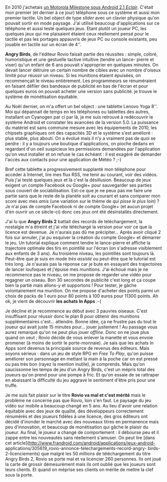<!-- title: Rovio va mal et c'est mérité -->
<!-- category: Humeur Android -->
<!-- tag: planet -->

En 2010 j'achetais [un Motorola Milestone sous Android 2.1
*Eclair*](http://blogduyax.madyanne.fr/hello-moto-droid.html). C'était mon
premier (et dernier à ce jour) téléphone sous ce système<!-- more --> et aussi mon premier
tactile. Un bel object de type *slider* avec un clavier physique qu'on pouvait
sortir en mode paysage. J'ai utilisé beaucoup d'applications sur ce téléphone
et aussi testé quelques jeux. Etant plutôt un joueur PC, les quelques jeux qui
me plaisaient étaient ceux réellement pensé pour le tactile et pas les
portages appauvris de jeux PC ou console existants, peu jouable en tactile sur
un écran de 4''.

**Angry Birds**, de l'éditeur Rovio faisait partie des réussites : simple,
coloré, humoristique et une gestuelle tactive intuitive (tendre un lance-
pierre et viser) qu'un enfant de 6 ans pouvait s'approprier en quelques
minutes. On devait lancer détruire un certain nombre de cibles avec un nombre
d'oiseux limité pour réussir un niveau. Si les munitions étaient épuisées, on
recommençait le niveau entièrement. Les programmeurs se rénuméraient en
faisant défiler des bandeaux de publicité en bas de l'écran et pour quelques
euros on pouvait acheter une version sans publicité. je trouve le système de
monétisation équitable.

Au Noël dernier, on m'a offert un bel object : une tablette Lenovo Yoga 8''.
Moi qui dépannait de temps en les téléphones ou tablettes des autres,
installant un Cyanogen par ci par là, je me suis retrouvé à redécouvrir le
système Android et constater les avancées de la version 5.0. La puissance du
matériel est sans commune mesure avec les équipements de 2010, les chipsets
graphiques ont des capacités 3D et le système s'est amélioré : plus stable,
plus abouti. On a évolué mais il n'y a vraiment pas de quoi se perdre : il y a
toujours une boutique d'applications, on pioche dedans en regardant d'un oeil
suspicieux les permissions demandées par l'application qu'on veut installer et
on refuse le cas échéant : il est exagéré de demander l'accès aux contacts
pour une application de Météo ? ;-)

Bref cette tablette a progressivement supplanté mon téléphone pour accéder à
Internet, lire mes flux RSS, me tenir au courant, voir des vidéos. Puis j'ai
testé quelques jeux et là c'est la désillusion. Beaucoup de jeux exigent un
compte Facebook ou Google+ pour sauvegarder ses parties sous couvert de
sociabilisation. Est-ce que je ne peux pas me faire une partie sans que le
reste de la planète soit au courant et sans comparer mon score avec mes *amis*
(une variation sur le thème de *qui pisse le plus loin*) ? Je n'ai pas de
compte Facebook ni de compte Google+ (et aucun projet d'en ouvrir un ce
siècle-ci) donc ces jeux ont été désinstallés directement.

J'ai lu que **Angry Birds 2** battait des records de téléchargement, la
nostalgie m'a étreint et j'ai vite téléchargé la version pour voir ce que la
licence est devenue. Je n'aurais pas dû me précipiter... Après avoir cliqué 2
fois sur annuler, j'ai pu esquiver la création du compte Google+ et démarrer
le jeu. Un tutorial  explique comment tendre le lance-pierre et affiche la
trajectoire optimale des tirs en pointillé sur l'écran (on s'adresse
visiblement aux enfants de 3 ans). Au troisième niveau, les pointillés sont
toujours là. Peut-être que je suis en mode *très assisté* ou peut-être que le
tutorial est très long. Je n'aurais pas la réponse car je bute en essayant des
trajectoires de lancer loufoques et j'épuise mes munitions. J'ai échoué mais
je ne recommence pas le niveau, on me propose de regarder une vidéo pour
regagner un oiseau. Bon 30 secondes de publicité c'est long et ça coupe bien
la partie mais allons-y et supportons ! Pour tester, je gâche volontairement
ma munition. On me propose d'acheter des points parmi un choix de packs de 1
euro pour 80 points à 100 euros pour 11300 points. Ah ok, je vient de
découvrir **les achats In Apps** :-(

Je décline et je recommence au début avec 3 pauvres oiseaux. C'est insuffisant
pour réussir donc le plan B pour obtenir des munitions supplémentaires
c'est... attendre. Bonne idée, ça ne frustre pas du tout le joueur qui avait
juste 15 minutes pour... jouer justement ! Au passage vous aurez remarqué
qu'on ne peut plus jouer *offline*. Donc on ne joue plus quand on veut ; Rovio
décide de vous enlever la manette et vous envoie promener (à moins de sortir
le porte-monnaie). Je sais que les achats In Apps  sont devenus la principale
source de revenus des éditeurs. Mais soyons sérieux : dans un jeu de style RPG
en *Free To Play*, qu'on puisse améliorer son personnage en mettant la main à
la poche car on est pressé ou pas très bon (rayez la mention inutile), je
comprends. Mais qu'on saucissonne les temps de jeu d'un Angry Birds, c'est un
mépris total des joueurs qu'on prend pour une pompe à fric. Et qu'on essaie de
se rattraper en abaissant la difficulté du jeu aggrave le sentiment d'être
pris pour une truffe.

Je me suis fait plaisir sur le titre **Rovio va mal et c'est mérité** mais le
problème ne concerne pas que Rovio, loin s'en faut. Le paysage du jeu vidéo
sur mobile a beaucoup changé en 5 ans. Au lieu d'avoir une relation équitable
avec des jeux de qualité, des développeurs correctement rénumérés et des
joueurs fidèles à une licence, des gros éditeurs ont décidé d'inonder le
marché avec des nouveaux titres en permanence mais peu d'innovation, et
beaucoup de monétisation qui gâche le plaisir du joueur. Au final, le joueur a
changé de comportement : il débourse peu et il zappe entre les nouveautés sans
réellement s'amuser. On peut lire [dans cet
article](http://www.frandroid.com/android/applications/jeux-android-
applications/305619_rovio-annonce-telechargements-record-angry-
birds-2-licenciements) que malgré les 50 millions de téléchargement du titre
Angry Birds 2, Rovio se porte mal et va licencier 260 personnes. Ils ont joué
la carte de grossir démesurément mais ils ont oublié que les joueurs sont
leurs clients. Et quand on méprise ses clients on mérite de mettre la clef
sous la porte.
